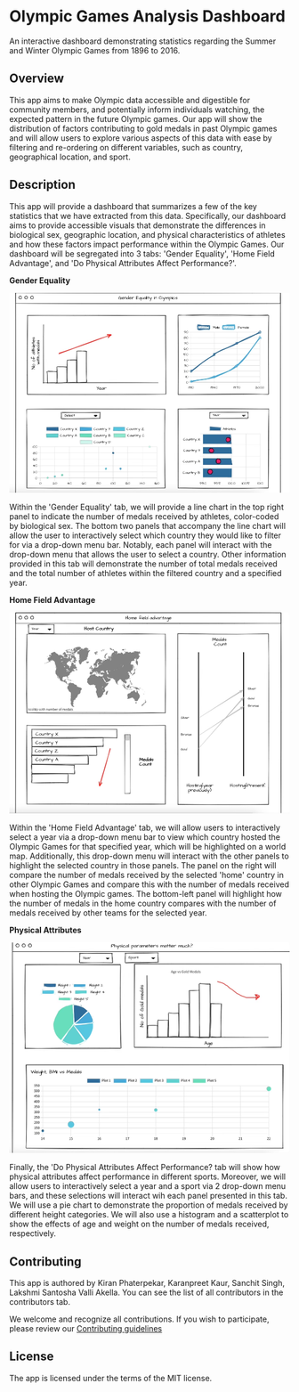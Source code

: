 # Olympic Games Analysis Dashboard

An interactive dashboard demonstrating statistics regarding the Summer and Winter Olympic Games from 1896 to 2016.

## Overview

This app aims to make Olympic data accessible and digestible for community members, and potentially inform individuals watching, the expected pattern in the future Olympic games. Our app will show the distribution of factors contributing to gold medals in past Olympic games and will allow users to explore various aspects of this data with ease by filtering and re-ordering on different variables, such as country, geographical location, and sport.

## Description

This app will provide a dashboard that summarizes a few of the key statistics that we have extracted from this data. Specifically, our dashboard aims to provide accessible visuals that demonstrate the differences in biological sex, geographic location, and physical characteristics of athletes and how these factors impact performance within the Olympic Games. Our dashboard will be segregated into 3 tabs: 'Gender Equality', 'Home Field Advantage', and 'Do Physical Attributes Affect Performance?'.

**Gender Equality**

![Gender_Equality](images/gender_equality.png)

Within the 'Gender Equality' tab, we will provide a line chart in the top right panel to indicate the number of medals received by athletes, color-coded by biological sex. The bottom two panels that accompany the line chart will allow the user to interactively select which country they would like to filter for via a drop-down menu bar. Notably, each panel will interact with the drop-down menu that allows the user to select a country. Other information provided in this tab will demonstrate the number of total medals received and the total number of athletes within the filtered country and a specified year.

**Home Field Advantage**

![Home Field Advantage](images/home_field_advantage.png)

Within the 'Home Field Advantage' tab, we will allow users to interactively select a year via a drop-down menu bar to view which country hosted the Olympic Games for that specified year, which will be highlighted on a world map. Additionally, this drop-down menu will interact with the other panels to highlight the selected country in those panels. The panel on the right will compare the number of medals received by the selected 'home' country in other Olympic Games and compare this with the number of medals received when hosting the Olympic games. The bottom-left panel will highlight how the number of medals in the home country compares with the number of medals received by other teams for the selected year.

**Physical Attributes**

![Physical Attributes](images/physical_params.png)

Finally, the 'Do Physical Attributes Affect Performance? tab will show how physical attributes affect performance in different sports. Moreover, we will allow users to interactively select a year and a sport via 2 drop-down menu bars, and these selections will interact wih each panel presented in this tab. We will use a pie chart to demonstrate the proportion of medals received by different height categories. We will also use a histogram and a scatterplot to show the effects of age and weight on the number of medals received, respectively.

## Contributing

This app is authored by Kiran Phaterpekar, Karanpreet Kaur, Sanchit Singh, Lakshmi Santosha Valli Akella. You can see the list of all contributors in the contributors tab.

We welcome and recognize all contributions. If you wish to participate, please review our [Contributing guidelines](CONTRIBUTING.md)

## License

The app is licensed under the terms of the MIT license.
